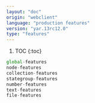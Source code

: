 ```yaml
---
layout: "doc"
origin: "webclient"
language: "production features"
version: "yar.13rc12.0"
type: "features"
---
```


1. TOC
{:toc}

```js
global-features
node-features
collection-features
stategroup-features
number-features
text-features
file-features
```

